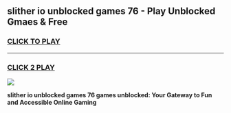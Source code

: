 
## slither io unblocked games 76 - Play Unblocked Gmaes & Free
<h3>
<a href="https://news.freeplayer.one?title=slither_io_unblocked_games_76&ref=23F">CLICK TO PLAY</a></h3>
<hr>

<h3>
<a href="https://news.freeplayer.one?title=slither_io_unblocked_games_76&ref=23F">CLICK 2 PLAY</a>
  
</h3>

<a href="https://news.freeplayer.one?title=slither_io_unblocked_games_76&ref=23F/"><img src="https://clearcache.store/games.png"></a>


**slither io unblocked games 76 games unblocked: Your Gateway to Fun and Accessible Online Gaming**

